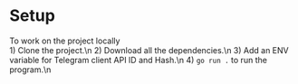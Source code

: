 # Setup

  To work on the project locally<br>
    1) Clone the project.\n
    2) Download all the dependencies.\n
    3) Add an ENV variable for Telegram client API ID and Hash.\n
    4) `go run .` to run the program.\n

